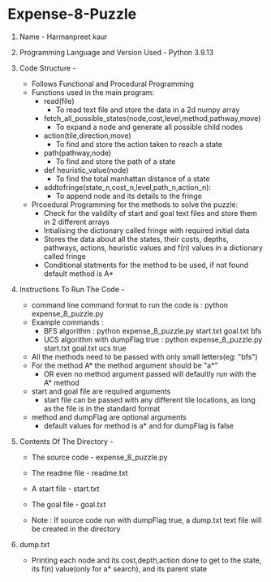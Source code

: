 # Expense-8-Puzzle
1. Name - Harmanpreet kaur

2. Programming Language and Version Used - Python 3.9.13

3. Code Structure - 
    - Follows Functional and Procedural Programming
    - Functions used in the main program:
        - read(file)
            - To read text file and store the data in a 2d numpy array
        - fetch_all_possible_states(node,cost,level,method,pathway,move)
            - To expand a node and generate all possible child nodes
        - action(tile,direction,move)
            - To find and store the action taken to reach a state
        - path(pathway,node)
            - To find and store the path of a state
        - def heuristic_value(node)
            - To find the total manhattan distance of a state
        - addtofringe(state_n,cost_n,level,path_n,action_n):
            - To append node and its details to the fringe
    - Prcoedural Programming for the methods to solve the puzzle:
        - Check for the validilty of start and goal text files and store them in 2 different arrays
        - Intialising the dictionary called fringe with required initial data
        - Stores the data about all the states, their costs, depths, pathways, actions, heuristic values and f(n) values in a dictionary called fringe
        - Conditional statments for the method to be used, if not found default method is A* 

4. Instructions To Run The Code - 
    - command line command format to run the code is :
        python expense_8_puzzle.py <start-file> <goal-file> <method> <dump-flag>
    - Example commands :
        - BFS algorithm :
            python expense_8_puzzle.py start.txt goal.txt bfs
        - UCS algorithm with dumpFlag true :
            python expense_8_puzzle.py start.txt goal.txt ucs true
    - All the methods need to be passed with only small letters(eg: "bfs") 
    - For the method A* the method argument should be "a\*" 
        - OR even no method argument passed will defaultly run with the A* method
    - start and goal file are required arguments
        - start file can be passed with any different tile locations, as long as the file is in the standard format
    - method and dumpFlag are optional arguments
        - default values for method is a* and for dumpFlag is false
    
5. Contents Of The Directory - 
    - The source code - expense_8_puzzle.py
    - The readme file - readme.txt
    - A start file - start.txt
    - The goal file - goal.txt

    - Note :
        If source code run with dumpFlag true, a dump.txt text file will be created in the directory


7. dump.txt
    - Printing each node and its cost,depth,action done to get to the state, its f(n) value(only for a* search), and its parent state
